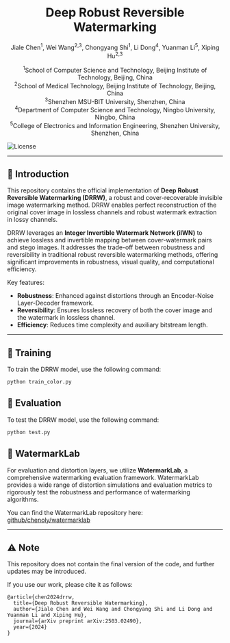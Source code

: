 <div align="center">
<h1>Deep Robust Reversible Watermarking</h1>

Jiale Chen<sup>1</sup>, Wei Wang<sup>2,3</sup>, Chongyang Shi<sup>1</sup>, Li Dong<sup>4</sup>, Yuanman Li<sup>5</sup>, Xiping Hu<sup>2,3</sup>

<sup>1</sup>School of Computer Science and Technology, Beijing Institute of Technology, Beijing, China  
<sup>2</sup>School of Medical Technology, Beijing Institute of Technology, Beijing, China  
<sup>3</sup>Shenzhen MSU-BIT University, Shenzhen, China  
<sup>4</sup>Department of Computer Science and Technology, Ningbo University, Ningbo, China  
<sup>5</sup>College of Electronics and Information Engineering, Shenzhen University, Shenzhen, China  
</div>

![License](https://img.shields.io/badge/License-MIT-blue.svg)

---

## 📝 Introduction

This repository contains the official implementation of **Deep Robust Reversible Watermarking (DRRW)**, a robust and cover-recoverable invisible image watermarking method. DRRW enables perfect reconstruction of the original cover image in lossless channels and robust watermark extraction in lossy channels.

DRRW leverages an **Integer Invertible Watermark Network (iIWN)** to achieve lossless and invertible mapping between cover-watermark pairs and stego images. It addresses the trade-off between robustness and reversibility in traditional robust reversible watermarking methods, offering significant improvements in robustness, visual quality, and computational efficiency.

Key features:
- **Robustness**: Enhanced against distortions through an Encoder-Noise Layer-Decoder framework.
- **Reversibility**: Ensures lossless recovery of both the cover image and the watermark in lossless channel.
- **Efficiency**: Reduces time complexity and auxiliary bitstream length.

---

## 🚀 Training

To train the DRRW model, use the following command:

```bash
python train_color.py
```

## 🚀 Evaluation

To test the DRRW model, use the following command:

```bash
python test.py
```

## 🚀 WatermarkLab

For evaluation and distortion layers, we utilize **WatermarkLab**, a comprehensive watermarking evaluation framework. WatermarkLab provides a wide range of distortion simulations and evaluation metrics to rigorously test the robustness and performance of watermarking algorithms.

You can find the WatermarkLab repository here: [github/chenoly/watermarklab](https://github.com/chenoly/watermarklab)

---

## ⚠️ Note  

This repository does not contain the final version of the code, and further updates may be introduced.  

If you use our work, please cite it as follows:  

```
@article{chen2024drrw,
  title={Deep Robust Reversible Watermarking},
  author={Jiale Chen and Wei Wang and Chongyang Shi and Li Dong and Yuanman Li and Xiping Hu},
  journal={arXiv preprint arXiv:2503.02490},
  year={2024}
}
```
